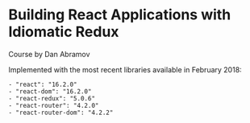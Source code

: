 # Building React Applications with Idiomatic Redux

Course by Dan Abramov

Implemented with the most recent libraries available in February 2018:

    - "react": "16.2.0"
    - "react-dom": "16.2.0"
    - "react-redux": "5.0.6"
    - "react-router": "4.2.0"
    - "react-router-dom": "4.2.2"
